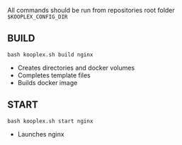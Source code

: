 All commands should be run from repositories root folder ```$KOOPLEX_CONFIG_DIR```

## BUILD
```
bash kooplex.sh build nginx
```

* Creates directories and docker volumes
* Completes template files
* Builds docker image


## START
```
bash kooplex.sh start nginx
```

* Launches nginx 

